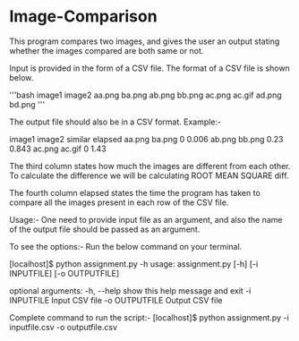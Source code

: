 # Image-Comparison

This program compares two images, and gives the user an output
stating whether the images compared are both same or not.

Input is provided in the form of a CSV file.
The format of a CSV file is shown below.

'''bash
image1 image2
aa.png ba.png 
ab.png bb.png 
ac.png ac.gif 
ad.png bd.png
'''

The output file should also be in a CSV format. 
Example:-

image1 image2 similar elapsed
aa.png ba.png 0       0.006
ab.png bb.png 0.23    0.843
ac.png ac.gif 0       1.43

The third column states how much the images are different from
each other. To calculate the difference we will be calculating
ROOT MEAN SQUARE diff.

The fourth column elapsed states the time the program has taken to
compare all the images present in each row of the CSV file.

Usage:-
One need to provide input file as an argument, and also the name of the output file
should be passed as an argument.

To see the options:-
Run the below command on your terminal.

[localhost]$ python assignment.py -h
usage: assignment.py [-h] [-i    INPUTFILE] [-o    OUTPUTFILE]

optional arguments:
  -h, --help        show this help message and exit
  -i    INPUTFILE   Input CSV file
  -o    OUTPUTFILE  Output CSV file

Complete command to run the script:-
[localhost]$ python assignment.py -i inputfile.csv -o outputfile.csv





